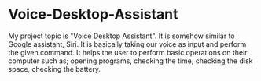 # Voice-Desktop-Assistant
My project topic is "Voice Desktop Assistant". It is somehow similar to Google assistant, Siri. It is basically taking our voice as input and perform the given command. It helps the user to perform basic operations on their computer such as; opening programs, checking the time, checking the disk space, checking the battery.
